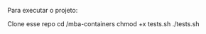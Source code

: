 Para executar o projeto:

Clone esse repo
cd <repo-location>/mba-containers
chmod +x tests.sh
./tests.sh

